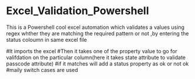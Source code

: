 # Excel_Validation_Powershell
This is a Powershell cool excel automation which validates a values using regex whther they are matching the required pattern or not ,by entering the status coloumn in same excel file

#It imports the excel
#Then it takes one of the property value to go for valifdation on the particular column(here it takes state attribute to validate passcode attribute)
#if it matches will add a status property as ok or not ok
#maily switch cases are used
